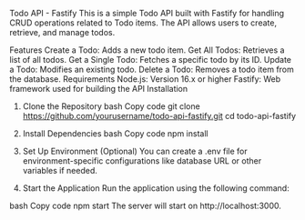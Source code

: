 

Todo API - Fastify
This is a simple Todo API built with Fastify for handling CRUD operations related to Todo items. The API allows users to create, retrieve, and manage todos.

Features
Create a Todo: Adds a new todo item.
Get All Todos: Retrieves a list of all todos.
Get a Single Todo: Fetches a specific todo by its ID.
Update a Todo: Modifies an existing todo.
Delete a Todo: Removes a todo item from the database.
Requirements
Node.js: Version 16.x or higher
Fastify: Web framework used for building the API
Installation
1. Clone the Repository
bash
Copy code
git clone https://github.com/yourusername/todo-api-fastify.git
cd todo-api-fastify
2. Install Dependencies
bash
Copy code
npm install
3. Set Up Environment (Optional)
You can create a .env file for environment-specific configurations like database URL or other variables if needed.

4. Start the Application
Run the application using the following command:

bash
Copy code
npm start
The server will start on http://localhost:3000.
